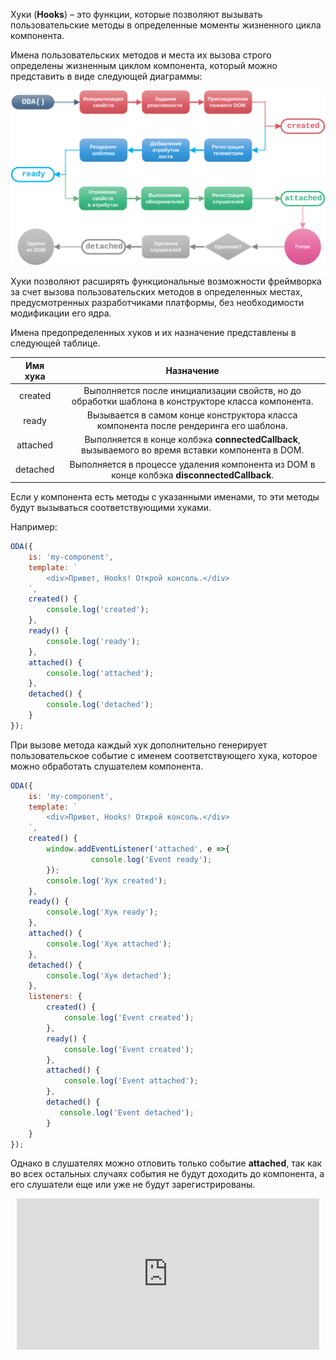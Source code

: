 Хуки (**Hooks**) – это функции, которые позволяют вызывать пользовательские методы в определенные моменты жизненного цикла компонента.

Имена пользовательских методов и места их вызова строго определены жизненным циклом компонента, который можно представить в виде следующей диаграммы:

![Диаграмма жизненного цикла компонента](./learn/images/life-cycle-title.svg "Жизненный цикл компонента")

Хуки позволяют расширять функциональные возможности фреймворка за счет вызова пользовательских методов в определенных местах, предусмотренных разработчиками платформы, без необходимости модификации его ядра.

Имена предопределенных хуков и их назначение представлены в следующей таблице.

| Имя хука           | Назначение |
|:------------------:|:----------:|
| created           | Выполняется после инициализации свойств, но до обработки шаблона в конструкторе класса компонента. |
| ready            | Вызывается в самом конце конструктора класса компонента после рендеринга его шаблона. |
| attached              | Выполняется в конце колбэка **connectedCallback**, вызываемого во время вставки компонента в DOM. |
| detached              | Выполняется в процессе удаления компонента из DOM в конце колбэка **disconnectedCallback**. |

Если у компонента есть методы с указанными именами, то эти методы будут вызываться соответствующими хуками.

Например:

```javascript _run_line_edit_console_[my-component.js]
ODA({
    is: 'my-component',
    template: `
        <div>Привет, Hooks! Открой консоль.</div>
    `,
    created() {
        console.log('created');
    },
    ready() {
        console.log('ready');
    },
    attached() {
        console.log('attached');
    },
    detached() {
        console.log('detached');
    }
});
```

При вызове метода каждый хук дополнительно генерирует пользовательское событие с именем соответствующего хука, которое можно обработать слушателем компонента.

```javascript _run_line_edit_console_[my-component.js]
ODA({
    is: 'my-component',
    template: `
        <div>Привет, Hooks! Открой консоль.</div>
    `,
    created() {
        window.addEventListener('attached', e =>{
                  console.log('Event ready');
        });
        console.log('Хук created');
    },
    ready() {
        console.log('Хук ready');
    },
    attached() {
        console.log('Хук attached');
    },
    detached() {
        console.log('Хук detached');
    },
    listeners: {
        created() {
            console.log('Event created');
        },
        ready() {
            console.log('Event created');
        },
        attached() {
            console.log('Event attached');
        },
        detached() {
           console.log('Event detached');
        }
    }
});
```

Однако в слушателях можно отловить только событие **attached**, так как во всех остальных случаях события не будут доходить до компонента, а его слушатели еще или уже не будут зарегистрированы.

<div style="position:relative;padding-bottom:48%; margin:10px">
    <iframe src="https://www.youtube.com/embed/jtPY3SU4HWM?start=0" frameborder="0" allow="accelerometer; autoplay; encrypted-media; gyroscope; picture-in-picture" allowfullscreen 
    	style="position:absolute;width:100%;height:100%;"></iframe>
</div>
